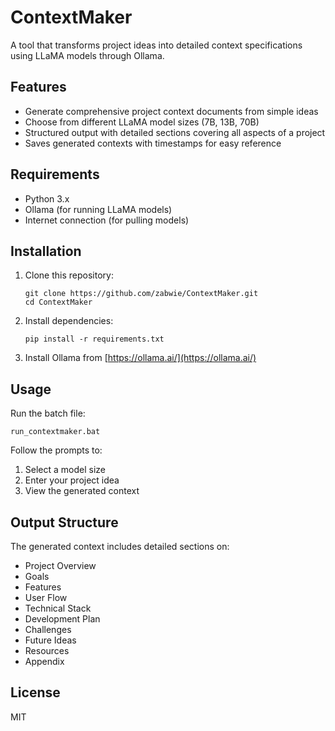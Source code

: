 # ContextMaker

A tool that transforms project ideas into detailed context specifications using LLaMA models through Ollama.

## Features

- Generate comprehensive project context documents from simple ideas
- Choose from different LLaMA model sizes (7B, 13B, 70B)
- Structured output with detailed sections covering all aspects of a project
- Saves generated contexts with timestamps for easy reference

## Requirements

- Python 3.x
- Ollama (for running LLaMA models)
- Internet connection (for pulling models)

## Installation

1. Clone this repository:
   ```
   git clone https://github.com/zabwie/ContextMaker.git
   cd ContextMaker
   ```

2. Install dependencies:
   ```
   pip install -r requirements.txt
   ```

3. Install Ollama from [https://ollama.ai/](https://ollama.ai/)

## Usage

Run the batch file:
```
run_contextmaker.bat
```

Follow the prompts to:
1. Select a model size
2. Enter your project idea
3. View the generated context

## Output Structure

The generated context includes detailed sections on:
- Project Overview
- Goals
- Features
- User Flow
- Technical Stack
- Development Plan
- Challenges
- Future Ideas
- Resources
- Appendix

## License

MIT 